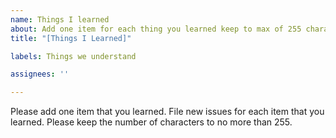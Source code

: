 ```yaml
---
name: Things I learned
about: Add one item for each thing you learned keep to max of 255 characters
title: "[Things I Learned]"

labels: Things we understand

assignees: ''

---
```


Please add one item that you learned.  File new issues for each item that you learned.  Please keep the number of characters to no more than 255.
